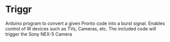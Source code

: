 Triggr
======

Arduino program to convert a given Pronto code into a burst signal. Enables control of IR devices such as TVs, Cameras, etc. The included code will trigger the Sony NEX-5 Camera
